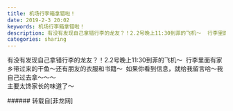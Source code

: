 ```yaml
---
title: 机场行李箱拿错啦！
date: 2019-2-3 20:02
keywords: 机场行李箱拿错啦！
description: 有没有发现自己拿错行李的龙友？！2.2号晚上11:30到菲的飞机～  行李里面有家乡带过来的干鱼～还有朋友的衣服和书籍～  如果你看到信息，就给我留言哈～我自己过去拿～～～主要太馋家长的味道了～
categories: sharing
---
```

<td class="t_f" id="postmessage_2912558">

有没有发现自己拿错行李的龙友？！2.2号晚上11:30到菲的飞机～  行李里面有家乡带过来的干鱼～<img alt="" border="0" class="zoom" data-cf-modified-e2784d3419e687a098a9e401-="" file="http://www.flw.ph//mobcent//app/data/phiz/default/29.png" id="aimg_WiSUh" lazyloadthumb="1" onclick="" onmouseover="" src="http://www.flw.ph//mobcent//app/data/phiz/default/29.png"/>还有朋友的衣服和书籍～  如果你看到信息，就给我留言哈～我自己过去拿～～～<br/>
主要太馋家长的味道了～<br/>
</td>
###### 转载自[菲龙网]
